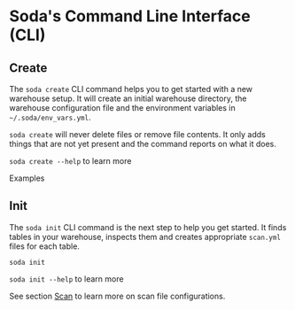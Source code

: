 # Soda's Command Line Interface (CLI)

## Create

The `soda create` CLI command helps you to get started with a new warehouse 
setup. It will create an initial warehouse directory, the warehouse configuration 
file and the environment variables in `~/.soda/env_vars.yml`.

`soda create` will never delete files or remove file contents.  It only adds things 
that are not yet present and the command reports on what it does. 

`soda create --help` to learn more

Examples 
  
## Init 

The `soda init` CLI command is the next step to help you get started.  It finds 
tables in your warehouse, inspects them and creates appropriate `scan.yml` files 
for each table.

`soda init` 

`soda init --help` to learn more

See section [Scan](scan.md) to learn more on scan file configurations. 
